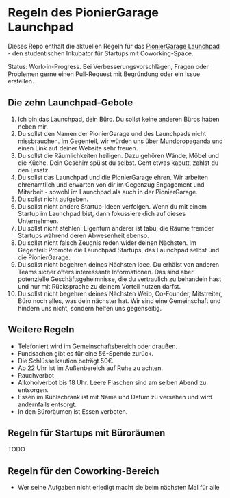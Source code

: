 # Regeln des PionierGarage Launchpad
Dieses Repo enthält die aktuellen Regeln für das [PionierGarage Launchpad](http://pioniergarage.de/launchpad) - den studentischen Inkubator für Startups mit Coworking-Space.

Status: Work-in-Progress. Bei Verbesserungsvorschlägen, Fragen oder Problemen gerne einen Pull-Request mit Begründung oder ein Issue erstellen.

## Die zehn Launchpad-Gebote
1) Ich bin das Launchpad, dein Büro. Du sollst keine anderen Büros haben neben mir.
2) Du sollst den Namen der PionierGarage und des Launchpads nicht missbrauchen. Im Gegenteil, wir würden uns über Mundpropaganda und einen Link auf deiner Website sehr freuen.
3) Du sollst die Räumlichkeiten heiligen. Dazu gehören Wände, Möbel und die Küche. Dein Geschirr spülst du selbst. Geht etwas kaputt, zahlst du den Ersatz.
4) Du sollst das Launchpad und die PionierGarage ehren. Wir arbeiten ehrenamtlich und erwarten von dir im Gegenzug Engagement und Mitarbeit - sowohl im Launchpad als auch in der PionierGarage.
5) Du sollst nicht aufgeben.
6) Du sollst nicht andere Startup-Ideen verfolgen. Wenn du mit einem Startup im Launchpad bist, dann fokussiere dich auf dieses Unternehmen.
7) Du sollst nicht stehlen. Eigentum anderer ist tabu, die Räume fremder Startups während deren Abwesenheit ebenso.
8) Du sollst nicht falsch Zeugnis reden wider deinen Nächsten. Im Gegenteil: Promote die Launchpad Startups, das Launchpad selbst und die PionierGarage.
9) Du sollst nicht begehren deines Nächsten Idee. Du erhälst von anderen Teams sicher öfters interessante Informationen. Das sind aber potenzielle Geschäftsgeheimnisse, die du vertraulich zu behandeln hast und nur mit Rücksprache zu deinem Vorteil nutzen darfst.
10) Du sollst nicht begehren deines Nächsten Weib, Co-Founder, Mitstreiter, Büro noch alles, was dein nächster hat. Wir sind eine Gemeinschaft und hindern uns nicht, sondern helfen uns gegenseitig.

## Weitere Regeln
* Telefoniert wird im Gemeinschaftsbereich oder draußen.
* Fundsachen gibt es für eine 5€-Spende zurück.
* Die Schlüsselkaution beträgt 50€.
* Ab 22 Uhr ist im Außenbereich auf Ruhe zu achten.
* Rauchverbot
* Alkoholverbot bis 18 Uhr. Leere Flaschen sind am selben Abend zu entsorgen.
* Essen im Kühlschrank ist mit Name und Datum zu versehen und wird andernfalls entsorgt.
* In den Büroräumen ist Essen verboten.

## Regeln für Startups mit Büroräumen
TODO

## Regeln für den Coworking-Bereich
* Wer seine Aufgaben nicht erledigt macht sie beim nächsten Mal für alle
